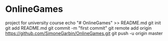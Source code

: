 # OnlineGames
project for university course
echo "# OnlineGames" >> README.md
git init
git add README.md
git commit -m "first commit"
git remote add origin https://github.com/SimoneGarbin/OnlineGames.git
git push -u origin master
